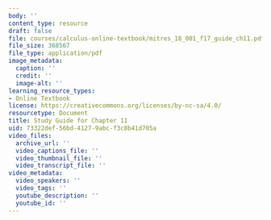 ```yaml
---
body: ''
content_type: resource
draft: false
file: courses/calculus-online-textbook/mitres_18_001_f17_guide_ch11.pdf
file_size: 368567
file_type: application/pdf
image_metadata:
  caption: ''
  credit: ''
  image-alt: ''
learning_resource_types:
- Online Textbook
license: https://creativecommons.org/licenses/by-nc-sa/4.0/
resourcetype: Document
title: Study Guide for Chapter 11
uid: 73322def-56bd-4127-9abc-f3c8b41d705a
video_files:
  archive_url: ''
  video_captions_file: ''
  video_thumbnail_file: ''
  video_transcript_file: ''
video_metadata:
  video_speakers: ''
  video_tags: ''
  youtube_description: ''
  youtube_id: ''
---
```

